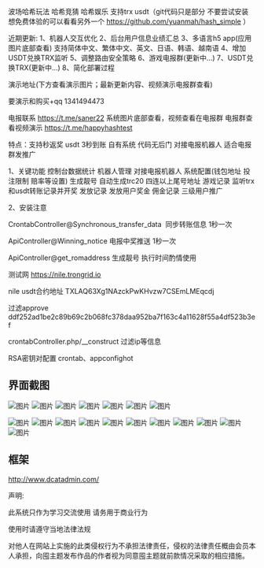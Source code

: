 波场哈希玩法 哈希竞猜 哈希娱乐 支持trx usdt（git代码只是部分 不要尝试安装 想免费体验的可以看看另外一个 https://github.com/yuanmah/hash_simple ）


近期更新:
1、机器人交互优化
2、后台用户信息业绩汇总
3、多语言h5 app(应用图片底部查看) 支持简体中文、繁体中文、英文、日语、韩语、越南语 
4、增加USDT兑换TRX监听 
5、调整路由安全策略
6、游戏电报群(更新中...)
7、USDT兑换TRX(更新中...)
8、简化部署过程

演示地址(下方查看演示图片；最新更新内容、视频演示电报群查看)

要演示和购买+qq 1341494473

电报联系 https://t.me/saner22
系统图片底部查看，视频查看在电报群
电报群查看视频演示 https://t.me/happyhashtest

特点：支持秒返奖 usdt 3秒到账 自有系统 代码无后门 对接电报机器人 适合电报群发推广

1、关键功能
控制台数据统计
机器人管理 对接电报机器人
系统配置(钱包地址 投注限制 赔率等设置)
生成靓号 自动生成trc20 四连以上尾号地址
游戏记录 监听trx和usdt转账记录并开奖
发放记录 发放用户奖金
佣金记录 三级用户推广


2、安装注意

CrontabController@Synchronous_transfer_data  同步转账信息 1秒一次

ApiController@Winning_notice 电报中奖推送 1秒一次

ApiController@get_romaddress 生成靓号 执行时间酌情使用

测试网 https://nile.trongrid.io

nile usdt合约地址 TXLAQ63Xg1NAzckPwKHvzw7CSEmLMEqcdj

过滤approve ddf252ad1be2c89b69c2b068fc378daa952ba7f163c4a11628f55a4df523b3ef

crontabController.php/__construct 过滤ip等信息

RSA密钥对配置  crontab、appconfighot



## 界面截图
![图片](http://file.ruclouds.com//i/2022/05/20/2azxtg.png)
![图片](http://file.ruclouds.com//i/2022/05/20/2azz19.png)
![图片](http://file.ruclouds.com//i/2022/05/20/2b00ev.png)
![图片](http://file.ruclouds.com//i/2022/05/20/n20m6w.png)
![图片](http://file.ruclouds.com//i/2022/05/20/2b0867.png)
![图片](http://file.ruclouds.com//i/2022/05/20/2b0cf4.png)
![图片](http://file.ruclouds.com//i/2022/05/20/2b0f5n.png)

![图片](http://file.ruclouds.com//i/2022/05/20/2dc1ws.png)
![图片](http://file.ruclouds.com//i/2022/05/20/2dbqif.png)
![图片](http://file.ruclouds.com//i/2022/05/20/2dbtni.png)
![图片](http://file.ruclouds.com//i/2022/05/20/2dbtxe.png)
![图片](http://file.ruclouds.com//i/2022/05/20/2dbhng.png)
![图片](http://file.ruclouds.com//i/2022/05/20/2dbes5.png)
![图片](http://file.ruclouds.com//i/2022/05/20/2dbd4u.png)
![图片](http://file.ruclouds.com//i/2022/05/20/2dbby8.png)
![图片](http://file.ruclouds.com//i/2022/05/20/2db5pe.png)
![图片](http://file.ruclouds.com//i/2022/05/20/2db66x.png)
![图片](http://file.ruclouds.com//i/2022/05/20/2dat10.png)


## 框架
http://www.dcatadmin.com/


声明:

此系统只作为学习交流使用 请务用于商业行为

使用时请遵守当地法律法规

对他人在网站上实施的此类侵权行为不承担法律责任，侵权的法律责任概由会员本人承担，向囤主题发布作品的作者视为同意囤主题就前款情况采取的相应措施。


